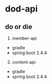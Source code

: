 # dod-api
do or die
---
1. member-api 
  - gradle
  - spring boot 2.4.4
2. content-api
  - gradle
  - spring boot 2.4.4
